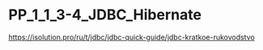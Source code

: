 # PP_1_1_3-4_JDBC_Hibernate
https://isolution.pro/ru/t/jdbc/jdbc-quick-guide/jdbc-kratkoe-rukovodstvo
